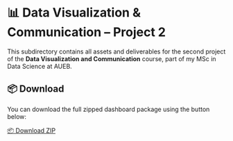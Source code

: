 # 📊 Data Visualization & Communication – Project 2

This subdirectory contains all assets and deliverables for the second project of the **Data Visualization and Communication** course, part of my MSc in Data Science at AUEB.

## 📦 Download

You can download the full zipped dashboard package using the button below:

[📦 Download ZIP](https://github.com/steliosg23/MSc-Data-Science-Portfolio/tree/main/Trimester%203/Data%20Visualization%20and%20Communication/Project%202.zip)

